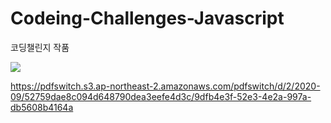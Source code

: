 # Codeing-Challenges-Javascript

코딩챌린지 작품




<img src="https://user-images.githubusercontent.com/60978437/93755199-d978d200-fc3d-11ea-84df-c9be3f382abc.png">

https://pdfswitch.s3.ap-northeast-2.amazonaws.com/pdfswitch/d/2/2020-09/52759dae8c094d648790dea3eefe4d3c/9dfb4e3f-52e3-4e2a-997a-db5608b4164a
